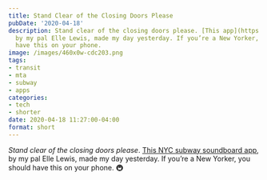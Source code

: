 ```yaml
---
title: Stand Clear of the Closing Doors Please
pubDate: '2020-04-18'
description: Stand clear of the closing doors please. [This app](https://apps.apple.com/us/app/nyc-subway-sounds/id1508073006),
  by my pal Elle Lewis, made my day yesterday. If you’re a New Yorker, you should
  have this on your phone.
image: /images/460x0w-cdc203.png
tags:
- transit
- mta
- subway
- apps
categories:
- tech
- shorter
date: 2020-04-18 11:27:00-04:00
format: short
---
```


*Stand clear of the closing doors please*. [This NYC subway soundboard app](https://apps.apple.com/us/app/nyc-subway-sounds/id1508073006), by my pal Elle Lewis, made my day yesterday. If you’re a New Yorker, you should have this on your phone. 🚇
